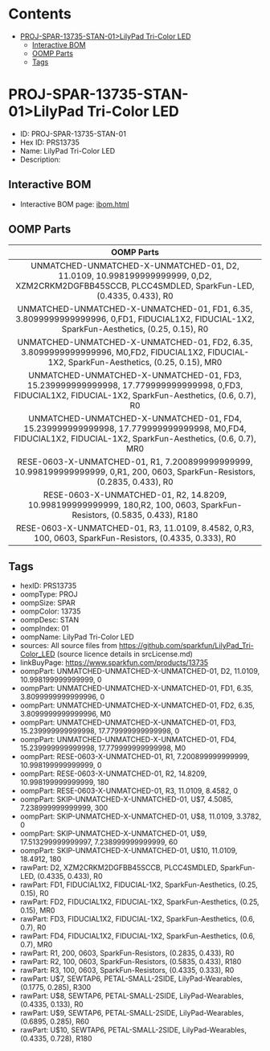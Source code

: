 



Contents
========

* [PROJ-SPAR-13735-STAN-01>LilyPad Tri-Color LED](#proj-spar-13735-stan-01lilypad-tri-color-led)
	* [Interactive BOM](#interactive-bom)
	* [OOMP Parts](#oomp-parts)
	* [Tags](#tags)

# PROJ-SPAR-13735-STAN-01>LilyPad Tri-Color LED

- ID: PROJ-SPAR-13735-STAN-01
- Hex ID: PRS13735
- Name: LilyPad Tri-Color LED
- Description: 

## Interactive BOM

- Interactive BOM page: [ibom.html](kicad/bom/ibom.html)

## OOMP Parts
  

|OOMP Parts|
| :---: |
|UNMATCHED-UNMATCHED-X-UNMATCHED-01, D2, 11.0109, 10.998199999999999, 0,D2, XZM2CRKM2DGFBB45SCCB, PLCC4SMDLED, SparkFun-LED, (0.4335, 0.433), R0|
|UNMATCHED-UNMATCHED-X-UNMATCHED-01, FD1, 6.35, 3.8099999999999996, 0,FD1, FIDUCIAL1X2, FIDUCIAL-1X2, SparkFun-Aesthetics, (0.25, 0.15), R0|
|UNMATCHED-UNMATCHED-X-UNMATCHED-01, FD2, 6.35, 3.8099999999999996, M0,FD2, FIDUCIAL1X2, FIDUCIAL-1X2, SparkFun-Aesthetics, (0.25, 0.15), MR0|
|UNMATCHED-UNMATCHED-X-UNMATCHED-01, FD3, 15.239999999999998, 17.779999999999998, 0,FD3, FIDUCIAL1X2, FIDUCIAL-1X2, SparkFun-Aesthetics, (0.6, 0.7), R0|
|UNMATCHED-UNMATCHED-X-UNMATCHED-01, FD4, 15.239999999999998, 17.779999999999998, M0,FD4, FIDUCIAL1X2, FIDUCIAL-1X2, SparkFun-Aesthetics, (0.6, 0.7), MR0|
|RESE-0603-X-UNMATCHED-01, R1, 7.200899999999999, 10.998199999999999, 0,R1, 200, 0603, SparkFun-Resistors, (0.2835, 0.433), R0|
|RESE-0603-X-UNMATCHED-01, R2, 14.8209, 10.998199999999999, 180,R2, 100, 0603, SparkFun-Resistors, (0.5835, 0.433), R180|
|RESE-0603-X-UNMATCHED-01, R3, 11.0109, 8.4582, 0,R3, 100, 0603, SparkFun-Resistors, (0.4335, 0.333), R0|

## Tags

- hexID: PRS13735
- oompType: PROJ
- oompSize: SPAR
- oompColor: 13735
- oompDesc: STAN
- oompIndex: 01
- oompName: LilyPad Tri-Color LED
- sources: All source files from https://github.com/sparkfun/LilyPad_Tri-Color_LED (source licence details in srcLicense.md)
- linkBuyPage: https://www.sparkfun.com/products/13735
- oompPart: UNMATCHED-UNMATCHED-X-UNMATCHED-01, D2, 11.0109, 10.998199999999999, 0
- oompPart: UNMATCHED-UNMATCHED-X-UNMATCHED-01, FD1, 6.35, 3.8099999999999996, 0
- oompPart: UNMATCHED-UNMATCHED-X-UNMATCHED-01, FD2, 6.35, 3.8099999999999996, M0
- oompPart: UNMATCHED-UNMATCHED-X-UNMATCHED-01, FD3, 15.239999999999998, 17.779999999999998, 0
- oompPart: UNMATCHED-UNMATCHED-X-UNMATCHED-01, FD4, 15.239999999999998, 17.779999999999998, M0
- oompPart: RESE-0603-X-UNMATCHED-01, R1, 7.200899999999999, 10.998199999999999, 0
- oompPart: RESE-0603-X-UNMATCHED-01, R2, 14.8209, 10.998199999999999, 180
- oompPart: RESE-0603-X-UNMATCHED-01, R3, 11.0109, 8.4582, 0
- oompPart: SKIP-UNMATCHED-X-UNMATCHED-01, U$7, 4.5085, 7.238999999999999, 300
- oompPart: SKIP-UNMATCHED-X-UNMATCHED-01, U$8, 11.0109, 3.3782, 0
- oompPart: SKIP-UNMATCHED-X-UNMATCHED-01, U$9, 17.513299999999997, 7.238999999999999, 60
- oompPart: SKIP-UNMATCHED-X-UNMATCHED-01, U$10, 11.0109, 18.4912, 180
- rawPart: D2, XZM2CRKM2DGFBB45SCCB, PLCC4SMDLED, SparkFun-LED, (0.4335, 0.433), R0
- rawPart: FD1, FIDUCIAL1X2, FIDUCIAL-1X2, SparkFun-Aesthetics, (0.25, 0.15), R0
- rawPart: FD2, FIDUCIAL1X2, FIDUCIAL-1X2, SparkFun-Aesthetics, (0.25, 0.15), MR0
- rawPart: FD3, FIDUCIAL1X2, FIDUCIAL-1X2, SparkFun-Aesthetics, (0.6, 0.7), R0
- rawPart: FD4, FIDUCIAL1X2, FIDUCIAL-1X2, SparkFun-Aesthetics, (0.6, 0.7), MR0
- rawPart: R1, 200, 0603, SparkFun-Resistors, (0.2835, 0.433), R0
- rawPart: R2, 100, 0603, SparkFun-Resistors, (0.5835, 0.433), R180
- rawPart: R3, 100, 0603, SparkFun-Resistors, (0.4335, 0.333), R0
- rawPart: U$7, SEWTAP6, PETAL-SMALL-2SIDE, LilyPad-Wearables, (0.1775, 0.285), R300
- rawPart: U$8, SEWTAP6, PETAL-SMALL-2SIDE, LilyPad-Wearables, (0.4335, 0.133), R0
- rawPart: U$9, SEWTAP6, PETAL-SMALL-2SIDE, LilyPad-Wearables, (0.6895, 0.285), R60
- rawPart: U$10, SEWTAP6, PETAL-SMALL-2SIDE, LilyPad-Wearables, (0.4335, 0.728), R180
